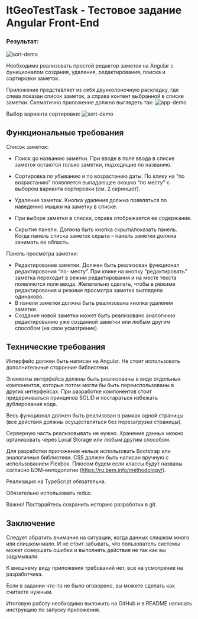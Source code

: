 # ItGeoTestTask - Тестовое задание Angular Front-End
### Результат:
![sort-demo]([http://url/to/img.png](https://github.com/Haze272/it-geo-test-task/blob/master/screenshots/app-result.png))

Необходимо реализовать простой редактор заметок на Angular с функционалом создания,
удаления, редактирования, поиска и сортировки заметок.

Приложение представляет из себя двухколоночную раскладку, где слева показан список заметок,
а справа контент выбранной в списке заметки. Схематично приложение должно выглядеть так:
![app-demo]([http://url/to/img.png](https://github.com/Haze272/it-geo-test-task/blob/master/screenshots/app-demo.png))

Выбор варианта сортировки:
![sort-demo]([http://url/to/img.png](https://github.com/Haze272/it-geo-test-task/blob/master/screenshots/sort-demo.png))

## Функциональные требования

Список заметок:

- Поиск gо названию заметки. При вводе в поле ввода в списке заметок остаются только
    заметки, подходящие по названию.
- Сортировка по убыванию и по возрастанию даты. По клику на “по возрастанию”
    появляется выпадающее окошко “по месту” с выбором варианта сортировки (см. 2
    скриншот).


- Удаление заметок. Кнопка удаления должна появляться по наведению мышки на заметку
    в списке.
- При выборе заметки в списки, справа отображается ее содержание.
- Скрытие панели. Должна быть кнопка скрыть\показать панель. Когда панель списка
    заметок скрыта – панель заметки должна занимать ее область.

Панель просмотра заметки:

- Редактирование заметки. Должен быть реализован функционал редактирования “по-
    месту”. При клике на кнопку “редактировать” заметка переходит в режим редактирования
    и на месте текста появляются поля ввода. Желательно сделать, чтобы в режиме
    редактирования и режиме просмотра заметка выглядела одинаково.
- В панели заметки должна быть реализована кнопка удаления заметки.
- Создание новой заметки может быть реализовано аналогично редактированию уже
    созданной заметки или любым другим способом (на свое усмотрение).

## Технические требования

Интерфейс должен быть написан на Angular. Не стоит использовать дополнительные сторонние
библиотеки.

Элементы интерфейса должны быть реализованы в виде отдельных компонентов, которые потом
могли бы быть переиспользованы в других интерфейсах. При разработке компонентов стоит
придерживаться принципов SOLID и постараться избежать дублирования кода.

Весь функционал должен быть реализован в рамках одной страницы (все действия должны
осуществляться без перезагрузки страницы).

Серверную часть реализовывать не нужно. Хранение данных можно организовать через Local
Storage или любым другим способом.

Для разработки приложения нельзя использовать Bootstrap или аналогичные библиотеки. CSS
должен быть написан вручную с использованием Flexbox. Плюсом будем если классы будут
названы согласно БЭМ-методологии (https://ru.bem.info/methodology/).

Реализация на TypeScript обязательна.

Обязательно использовать redux.

Важно! Постарайтесь сохранить историю разработки в git.

## Заключение

Следует обратить внимание на ситуации, когда данных слишком много или слишком мало. И не
стоит забывать, что пользователь системы может совершать ошибки и выполнять действия не так
как вы задумывали.

К внешнему виду приложения требований нет, все на усмотрение на разработчика.

Если в задании что-то не было оговорено, вы можете сделать как считаете нужным.

Итоговую работу необходимо выложить на GitHub и в README написать инструкцию по запуску
приложения.


